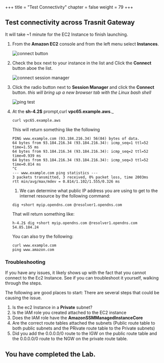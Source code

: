 +++
title = "Test Connectivity"
chapter = false
weight = 79
+++

## Test connectivity across Trasnit Gateway

It will take ~1 minute for the EC2 Instance to finish launching.

1. From the **Amazon EC2** console and from the left menu select **Instances**.

   ![connect button](/images/testec2-list.png)

1. Check the box next to your instance in the list and Click the **Connect** button aboe the list.

   ![connect session manager](/images/testec2-connect.png)

1. Click the radio button next to **Session Manager** and click the **Connect** button. _this will bring up a new browser tab with the Linux bash shell_

   ![ping test](/images/testec2-ping.png)

1. At the **sh-4.2\$** prompt,curl **vpc65.example.aws**.\_

   ```
   curl vpc65.example.aws
   ```

   This will return something like the following

   ```
   PING www.example.com (93.184.216.34) 56(84) bytes of data.
   64 bytes from 93.184.216.34 (93.184.216.34): icmp_seq=1 ttl=52 time=1.55 ms
   64 bytes from 93.184.216.34 (93.184.216.34): icmp_seq=2 ttl=52 time=0.939 ms
   64 bytes from 93.184.216.34 (93.184.216.34): icmp_seq=3 ttl=52 time=0.814 ms
   ^C
   --- www.example.com ping statistics ---
   3 packets transmitted, 3 received, 0% packet loss, time 2003ms
   rtt min/avg/max/mdev = 0.814/1.102/1.555/0.326 ms
   ```

   1. We can determine what public IP address you are using to get to the internet resource by the following command:

   ```
   dig +short myip.opendns.com @resolver1.opendns.com
   ```

   That will return something like:

   ```
   h-4.2$ dig +short myip.opendns.com @resolver1.opendns.com
   54.85.184.24
   ```

   You can also try the following:

   ```
   curl www.example.com
   ping www.amazon.com
   ```

### Troubleshooting

If you have any issues, it likely shows up with the fact that you cannot connect to the Ec2 Instance. See if you can troubleshoot it yourself, walking through the steps.

The following are good places to start:
There are several steps that could be causing the issue.

1. Is the ec2 Instance in a **Private** subnet?
1. Is the IAM role you created attached to the EC2 instance
1. Does the IAM role have the **AmazonSSMManagedInstanceCore**
1. Are the correct route tables attached the subnets (Public route table to both public subnets and the PRivate route table to the Private subnets)
1. Did you add the 0.0.0.0/0 route to the IGW on the public route table and the 0.0.0.0/0 route to the NGW on the private route table.

## You have completed the Lab.
